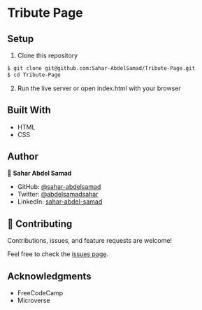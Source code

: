 # Tribute Page

## Setup

1. Clone this repository

```bash
$ git clone git@github.com:Sahar-AbdelSamad/Tribute-Page.git
$ cd Tribute-Page
```
2. Run the live server or open index.html with your browser

## Built With

- HTML
- CSS

## Author

👤 **Sahar Abdel Samad**

- GitHub: [@sahar-abdelsamad](https://github.com/Sahar-AbdelSamad)
- Twitter: [@abdelsamadsahar](https://twitter.com/AbdelSamadSahar)
- LinkedIn: [sahar-abdel-samad](https://www.linkedin.com/in/sahar-abdel-samad/)


## 🤝 Contributing

Contributions, issues, and feature requests are welcome!

Feel free to check the [issues page](https://github.com/Sahar-AbdelSamad/Tribute-Page/issues).

## Acknowledgments

- FreeCodeCamp
- Microverse
